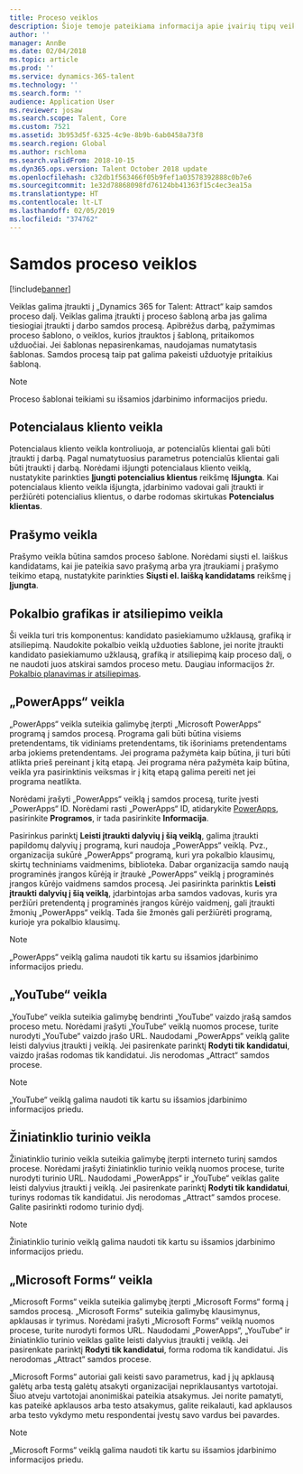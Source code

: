 ```yaml
---
title: Proceso veiklos
description: Šioje temoje pateikiama informacija apie įvairių tipų veiklas, kurias galima naudoti samdos procese.
author: ''
manager: AnnBe
ms.date: 02/04/2018
ms.topic: article
ms.prod: ''
ms.service: dynamics-365-talent
ms.technology: ''
ms.search.form: ''
audience: Application User
ms.reviewer: josaw
ms.search.scope: Talent, Core
ms.custom: 7521
ms.assetid: 3b953d5f-6325-4c9e-8b9b-6ab0458a73f8
ms.search.region: Global
ms.author: rschloma
ms.search.validFrom: 2018-10-15
ms.dyn365.ops.version: Talent October 2018 update
ms.openlocfilehash: c32db1f563466f05b9fef1a03578392888c0b7e6
ms.sourcegitcommit: 1e32d78868098fd76124bb41363f15c4ec3ea15a
ms.translationtype: HT
ms.contentlocale: lt-LT
ms.lasthandoff: 02/05/2019
ms.locfileid: "374762"
---
```

# <a name="activities-in-the-hiring-processes"></a>Samdos proceso veiklos

[!include[banner](../includes/banner.md)]

Veiklas galima įtraukti į „Dynamics 365 for Talent: Attract“ kaip samdos proceso dalį. Veiklas galima įtraukti į proceso šabloną arba jas galima tiesiogiai įtraukti į darbo samdos procesą. Apibrėžus darbą, pažymimas proceso šablono, o veiklos, kurios įtrauktos į šabloną, pritaikomos užduočiai. Jei šablonas nepasirenkamas, naudojamas numatytasis šablonas. Samdos procesą taip pat galima pakeisti užduotyje pritaikius šabloną.

> [!NOTE] 
> Proceso šablonai teikiami su išsamios įdarbinimo informacijos priedu.

## <a name="prospect-activity"></a>Potencialaus kliento veikla

Potencialaus kliento veikla kontroliuoja, ar potencialūs klientai gali būti įtraukti į darbą. Pagal numatytuosius parametrus potencialūs klientai gali būti įtraukti į darbą. Norėdami išjungti potencialaus kliento veiklą, nustatykite parinkties **Įjungti potencialius klientus** reikšmę **Išjungta**. Kai potencialaus kliento veikla išjungta, įdarbinimo vadovai gali įtraukti ir peržiūrėti potencialius klientus, o darbe rodomas skirtukas **Potencialus klientas**.

## <a name="application-activity"></a>Prašymo veikla

Prašymo veikla būtina samdos proceso šablone. Norėdami siųsti el. laiškus kandidatams, kai jie pateikia savo prašymą arba yra įtraukiami į prašymo teikimo etapą, nustatykite parinkties **Siųsti el. laišką kandidatams** reikšmę į **Įjungta**.

## <a name="interview-schedule-and-feedback-activity"></a>Pokalbio grafikas ir atsiliepimo veikla

Ši veikla turi tris komponentus: kandidato pasiekiamumo užklausą, grafiką ir atsiliepimą. Naudokite pokalbio veiklą užduoties šablone, jei norite įtraukti kandidato pasiekiamumo užklausą, grafiką ir atsiliepimą kaip proceso dalį, o ne naudoti juos atskirai samdos proceso metu. Daugiau informacijos žr. [Pokalbio planavimas ir atsiliepimas](interview-scheduling-feedback.md).

## <a name="powerapps-activity"></a>„PowerApps“ veikla

„PowerApps“ veikla suteikia galimybę įterpti „Microsoft PowerApps“ programą į samdos procesą. Programa gali būti būtina visiems pretendentams, tik vidiniams pretendentams, tik išoriniams pretendentams arba jokiems pretendentams. Jei programa pažymėta kaip būtina, ji turi būti atlikta prieš pereinant į kitą etapą. Jei programa nėra pažymėta kaip būtina, veikla yra pasirinktinis veiksmas ir į kitą etapą galima pereiti net jei programa neatlikta.

Norėdami įrašyti „PowerApps“ veiklą į samdos procesą, turite įvesti „PowerApps“ ID. Norėdami rasti „PowerApps“ ID, atidarykite [PowerApps](https://web.powerapps.com), pasirinkite **Programos**, ir tada pasirinkite **Informacija**.

Pasirinkus parinktį **Leisti įtraukti dalyvių į šią veiklą**, galima įtraukti papildomų dalyvių į programą, kuri naudoja „PowerApps“ veiklą. Pvz., organizacija sukūrė „PowerApps“ programą, kuri yra pokalbio klausimų, skirtų techniniams vaidmenims, biblioteka. Dabar organizacija samdo naują programinės įrangos kūrėją ir įtraukė „PowerApps“ veiklą į programinės įrangos kūrėjo vaidmens samdos procesą. Jei pasirinkta parinktis **Leisti įtraukti dalyvių į šią veiklą**, įdarbintojas arba samdos vadovas, kuris yra peržiūri pretendentą į programinės įrangos kūrėjo vaidmenį, gali įtraukti žmonių „PowerApps“ veiklą. Tada šie žmonės gali peržiūrėti programą, kurioje yra pokalbio klausimų.

> [!NOTE]
> „PowerApps“ veiklą galima naudoti tik kartu su išsamios įdarbinimo informacijos priedu.

## <a name="youtube-activity"></a>„YouTube“ veikla

„YouTube“ veikla suteikia galimybę bendrinti „YouTube“ vaizdo įrašą samdos proceso metu. Norėdami įrašyti „YouTube“ veiklą nuomos procese, turite nurodyti „YouTube“ vaizdo įrašo URL. Naudodami „PowerApps“ veiklą galite leisti dalyvius įtraukti į veiklą. Jei pasirenkate parinktį **Rodyti tik kandidatui**, vaizdo įrašas rodomas tik kandidatui. Jis nerodomas „Attract“ samdos procese.

> [!NOTE]
> „YouTube“ veiklą galima naudoti tik kartu su išsamios įdarbinimo informacijos priedu.

## <a name="web-content-activity"></a>Žiniatinklio turinio veikla

Žiniatinklio turinio veikla suteikia galimybę įterpti interneto turinį samdos procese. Norėdami įrašyti žiniatinklio turinio veiklą nuomos procese, turite nurodyti turinio URL. Naudodami „PowerApps“ ir „YouTube“ veiklas galite leisti dalyvius įtraukti į veiklą. Jei pasirenkate parinktį **Rodyti tik kandidatui**, turinys rodomas tik kandidatui. Jis nerodomas „Attract“ samdos procese. Galite pasirinkti rodomo turinio dydį.

> [!NOTE]
> Žiniatinklio turinio veiklą galima naudoti tik kartu su išsamios įdarbinimo informacijos priedu.

## <a name="microsoft-forms-activity"></a>„Microsoft Forms“ veikla

„Microsoft Forms“ veikla suteikia galimybę įterpti „Microsoft Forms“ formą į samdos procesą. „Microsoft Forms“ suteikia galimybę klausimynus, apklausas ir tyrimus. Norėdami įrašyti „Microsoft Forms“ veiklą nuomos procese, turite nurodyti formos URL. Naudodami „PowerApps“, „YouTube“ ir žiniatinklio turinio veiklas galite leisti dalyvius įtraukti į veiklą. Jei pasirenkate parinktį **Rodyti tik kandidatui**, forma rodoma tik kandidatui. Jis nerodomas „Attract“ samdos procese.

„Microsoft Forms“ autoriai gali keisti savo parametrus, kad į jų apklausą galėtų arba testą galėtų atsakyti organizacijai nepriklausantys vartotojai. Šiuo atveju vartotojai anonimiškai pateikia atsakymus. Jei norite pamatyti, kas pateikė apklausos arba testo atsakymus, galite reikalauti, kad apklausos arba testo vykdymo metu respondentai įvestų savo vardus bei pavardes.

> [!NOTE]
> „Microsoft Forms“ veiklą galima naudoti tik kartu su išsamios įdarbinimo informacijos priedu.
